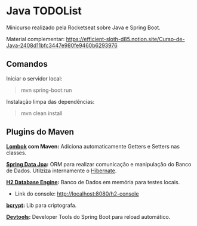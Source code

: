 # Java TODOList

Minicurso realizado pela Rocketseat sobre Java e Spring Boot.

Material complementar: <https://efficient-sloth-d85.notion.site/Curso-de-Java-2408d11bfc3447e980fe9460b6293976>

## Comandos

Iniciar o servidor local:

> mvn spring-boot:run

Instalação limpa das dependências:

> mvn clean install

## Plugins do Maven

**[Lombok](https://projectlombok.org/setup/maven) com Maven:** Adiciona automaticamente Getters e Setters nas classes.

**[Spring Data Jpa](https://spring.io/projects/spring-data-jpa):** ORM para realizar comunicação e manipulação do Banco de Dados. Utilziza internamente o [Hibernate](https://hibernate.org).

**[H2 Database Engine](https://www.h2database.com):** Banco de Dados em memória para testes locais.

- Link do console: <http://localhost:8080/h2-console>

**[bcrypt](https://github.com/patrickfav/bcrypt):** Lib para criptografa.

**[Devtools](https://docs.spring.io/spring-boot/docs/1.5.16.RELEASE/reference/html/using-boot-devtools.html):** Developer Tools do Spring Boot para reload automático.
